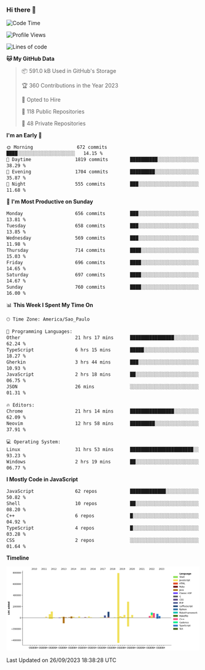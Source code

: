 ### Hi there 👋

<!--START_SECTION:waka-->
![Code Time](http://img.shields.io/badge/Code%20Time-5%2C055%20hrs%201%20min-blue)

![Profile Views](http://img.shields.io/badge/Profile%20Views-0-blue)

![Lines of code](https://img.shields.io/badge/From%20Hello%20World%20I%27ve%20Written-2.0%20million%20lines%20of%20code-blue)

**🐱 My GitHub Data** 

> 📦 591.0 kB Used in GitHub's Storage 
 > 
> 🏆 360 Contributions in the Year 2023
 > 
> 💼 Opted to Hire
 > 
> 📜 118 Public Repositories 
 > 
> 🔑 48 Private Repositories 
 > 
**I'm an Early 🐤** 

```text
🌞 Morning                672 commits         ████░░░░░░░░░░░░░░░░░░░░░   14.15 % 
🌆 Daytime                1819 commits        ██████████░░░░░░░░░░░░░░░   38.29 % 
🌃 Evening                1704 commits        █████████░░░░░░░░░░░░░░░░   35.87 % 
🌙 Night                  555 commits         ███░░░░░░░░░░░░░░░░░░░░░░   11.68 % 
```
📅 **I'm Most Productive on Sunday** 

```text
Monday                   656 commits         ███░░░░░░░░░░░░░░░░░░░░░░   13.81 % 
Tuesday                  658 commits         ███░░░░░░░░░░░░░░░░░░░░░░   13.85 % 
Wednesday                569 commits         ███░░░░░░░░░░░░░░░░░░░░░░   11.98 % 
Thursday                 714 commits         ████░░░░░░░░░░░░░░░░░░░░░   15.03 % 
Friday                   696 commits         ████░░░░░░░░░░░░░░░░░░░░░   14.65 % 
Saturday                 697 commits         ████░░░░░░░░░░░░░░░░░░░░░   14.67 % 
Sunday                   760 commits         ████░░░░░░░░░░░░░░░░░░░░░   16.00 % 
```


📊 **This Week I Spent My Time On** 

```text
🕑︎ Time Zone: America/Sao_Paulo

💬 Programming Languages: 
Other                    21 hrs 17 mins      ████████████████░░░░░░░░░   62.24 % 
TypeScript               6 hrs 15 mins       █████░░░░░░░░░░░░░░░░░░░░   18.27 % 
Gherkin                  3 hrs 44 mins       ███░░░░░░░░░░░░░░░░░░░░░░   10.93 % 
JavaScript               2 hrs 18 mins       ██░░░░░░░░░░░░░░░░░░░░░░░   06.75 % 
JSON                     26 mins             ░░░░░░░░░░░░░░░░░░░░░░░░░   01.31 % 

🔥 Editors: 
Chrome                   21 hrs 14 mins      ████████████████░░░░░░░░░   62.09 % 
Neovim                   12 hrs 58 mins      █████████░░░░░░░░░░░░░░░░   37.91 % 

💻 Operating System: 
Linux                    31 hrs 53 mins      ███████████████████████░░   93.23 % 
Windows                  2 hrs 19 mins       ██░░░░░░░░░░░░░░░░░░░░░░░   06.77 % 
```

**I Mostly Code in JavaScript** 

```text
JavaScript               62 repos            █████████████░░░░░░░░░░░░   50.82 % 
Shell                    10 repos            ██░░░░░░░░░░░░░░░░░░░░░░░   08.20 % 
C++                      6 repos             █░░░░░░░░░░░░░░░░░░░░░░░░   04.92 % 
TypeScript               4 repos             █░░░░░░░░░░░░░░░░░░░░░░░░   03.28 % 
CSS                      2 repos             ░░░░░░░░░░░░░░░░░░░░░░░░░   01.64 % 
```



**Timeline**

![Lines of Code chart](https://raw.githubusercontent.com/jampow/jampow/master/assets/bar_graph.png)


 Last Updated on 26/09/2023 18:38:28 UTC
<!--END_SECTION:waka-->
